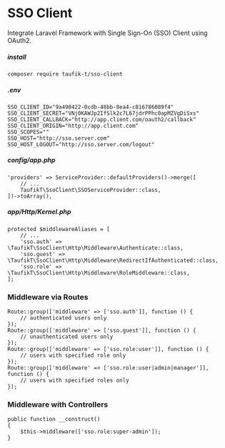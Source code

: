 # SSO Client

Integrate Laravel Framework with Single Sign-On (SSO) Client using OAuth2.

##### install

    composer require taufik-t/sso-client

##### .env

    SSO_CLIENT_ID="9a490422-0cdb-48bb-8ea4-c816786089f4"
    SSO_CLIENT_SECRET="VNj0KAWJp2IfSlk2c7L67jdrPPhc0apMZVgDiSxs"
    SSO_CLIENT_CALLBACK="http://app.client.com/oauth2/callback"
    SSO_CLIENT_ORIGIN="http://app.client.com"
    SSO_SCOPES=""
    SSO_HOST="http://sso.server.com"
    SSO_HOST_LOGOUT="http://sso.server.com/logout"

##### config/app.php

    'providers' => ServiceProvider::defaultProviders()->merge([
        // ...
        TaufikT\SsoClient\SSOServiceProvider::class,
    ])->toArray(),

##### app/Http/Kernel.php

    protected $middlewareAliases = [
        // ...
        'sso.auth' => \TaufikT\SsoClient\Http\Middleware\Authenticate::class,
        'sso.guest' => \TaufikT\SsoClient\Http\Middleware\RedirectIfAuthenticated::class,
        'sso.role' => \TaufikT\SsoClient\Http\Middleware\RoleMiddleware::class,
    ];

### Middleware via Routes

    Route::group(['middleware' => ['sso.auth']], function () {
        // authenticated users only
    });
    Route::group(['middleware' => ['sso.guest']], function () {
        // unauthenticated users only
    });
    Route::group(['middleware' => ['sso.role:user']], function () {
        // users with specified role only
    });
    Route::group(['middleware' => ['sso.role:user|admin|manager']], function () {
        // users with specified roles only
    });

### Middleware with Controllers

    public function __construct()
    {
        $this->middleware(['sso.role:super-admin']);
    }

